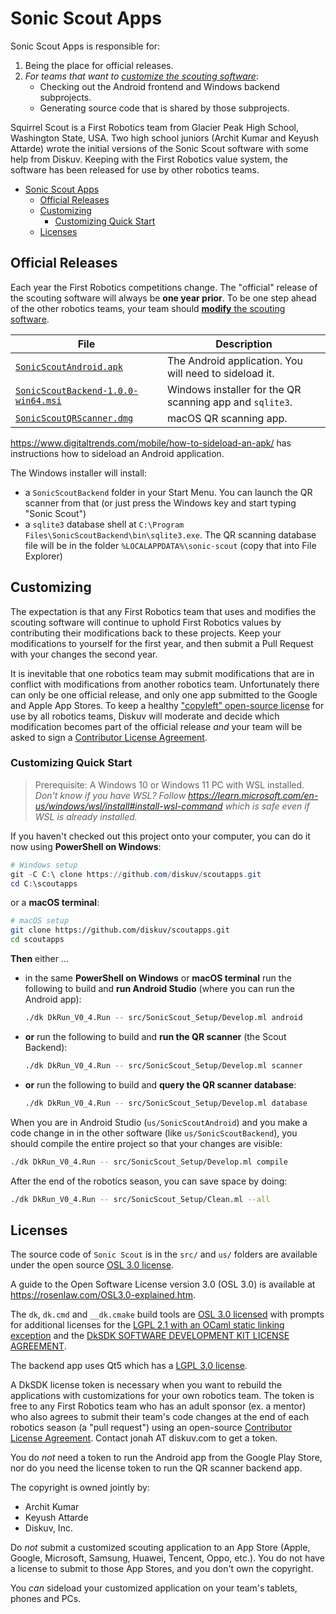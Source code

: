 # Sonic Scout Apps

Sonic Scout Apps is responsible for:

1. Being the place for official releases.
2. *For teams that want to [customize the scouting software](#customizing)*:
   - Checking out the Android frontend and Windows backend subprojects.
   - Generating source code that is shared by those subprojects.

Squirrel Scout is a First Robotics team from Glacier Peak High School, Washington State, USA. Two high school juniors (Archit Kumar and Keyush Attarde) wrote the initial versions of the Sonic Scout software with some help from Diskuv. Keeping with the First Robotics value system, the software has been released for use by other robotics teams.

- [Sonic Scout Apps](#sonic-scout-apps)
  - [Official Releases](#official-releases)
  - [Customizing](#customizing)
    - [Customizing Quick Start](#customizing-quick-start)
  - [Licenses](#licenses)

## Official Releases

Each year the First Robotics competitions change. The "official" release of the scouting software will always be **one year prior**. To be one step ahead of the other robotics teams, your team should [**modify** the scouting software](#customizing).

| File                                                                                                                                      | Description                                              |
| ----------------------------------------------------------------------------------------------------------------------------------------- | -------------------------------------------------------- |
| [`SonicScoutAndroid.apk`](https://github.com/diskuv/scoutapps/releases/download/2024.07.29/SonicScoutAndroid.apk)                         | The Android application. You will need to sideload it.   |
| [`SonicScoutBackend-1.0.0-win64.msi`](https://github.com/diskuv/scoutapps/releases/download/2024.07.29/SonicScoutBackend-1.0.0-win64.msi) | Windows installer for the QR scanning app and `sqlite3`. |
| [`SonicScoutQRScanner.dmg`](https://github.com/diskuv/scoutapps/releases/download/2024.07.29/SonicScoutQRScanner.dmg)                     | macOS QR scanning app.                                   |

<https://www.digitaltrends.com/mobile/how-to-sideload-an-apk/> has instructions how to sideload an Android application.

The Windows installer will install:

- a `SonicScoutBackend` folder in your Start Menu. You can launch the QR scanner from that (or just press the Windows key and start typing "Sonic Scout")
- a `sqlite3` database shell at `C:\Program Files\SonicScoutBackend\bin\sqlite3.exe`. The QR scanning database file will be in the folder `%LOCALAPPDATA%\sonic-scout` (copy that into File Explorer)

## Customizing

The expectation is that any First Robotics team that uses and modifies the scouting software will continue to uphold First Robotics values by contributing their modifications back to these projects. Keep your modifications to yourself for the first year, and then submit a Pull Request with your changes the second year.

It is inevitable that one robotics team may submit modifications that are in conflict with modifications from another robotics team. Unfortunately there can only be one official release, and only one app submitted to the Google and Apple App Stores. To keep a healthy ["copyleft" open-source license](#licenses) for use by all robotics teams, Diskuv will moderate and decide which modification becomes part of the official release *and* your team will be asked to sign a [Contributor License Agreement](https://www.apache.org/licenses/contributor-agreements.html).

### Customizing Quick Start

> Prerequisite: A Windows 10 or Windows 11 PC with WSL installed. *Don't know if you have WSL? Follow <https://learn.microsoft.com/en-us/windows/wsl/install#install-wsl-command> which is safe even if WSL is already installed.*

If you haven't checked out this project onto your computer, you can do it now using **PowerShell on Windows**:

```powershell
# Windows setup
git -C C:\ clone https://github.com/diskuv/scoutapps.git
cd C:\scoutapps
```

or a **macOS terminal**:

```sh
# macOS setup
git clone https://github.com/diskuv/scoutapps.git
cd scoutapps
```

**Then** either ...

- in the same **PowerShell on Windows** or **macOS terminal** run the following to build and **run Android Studio** (where you can run the Android app):

  ```sh
  ./dk DkRun_V0_4.Run -- src/SonicScout_Setup/Develop.ml android
  ```

- **or** run the following to build and **run the QR scanner** (the Scout Backend):

  ```sh
  ./dk DkRun_V0_4.Run -- src/SonicScout_Setup/Develop.ml scanner
  ```

- **or** run the following to build and **query the QR scanner database**:

  ```sh
  ./dk DkRun_V0_4.Run -- src/SonicScout_Setup/Develop.ml database
  ```

When you are in Android Studio (`us/SonicScoutAndroid`) and you make a code change in
in the other software (like `us/SonicScoutBackend`), you should compile the entire project
so that your changes are visible:

```sh
./dk DkRun_V0_4.Run -- src/SonicScout_Setup/Develop.ml compile
```

After the end of the robotics season, you can save space by doing:

```sh
./dk DkRun_V0_4.Run -- src/SonicScout_Setup/Clean.ml --all
```

## Licenses

The source code of `Sonic Scout` is in the `src/` and `us/` folders are available
under the open source [OSL 3.0 license](./LICENSE-OSL3).

A guide to the Open Software License version 3.0 (OSL 3.0) is available at
<https://rosenlaw.com/OSL3.0-explained.htm>.

The `dk`, `dk.cmd` and `__dk.cmake` build tools are [OSL 3.0 licensed](./LICENSE-OSL3)
with prompts for additional licenses for the [LGPL 2.1 with an OCaml static linking exception](./LICENSE-LGPL21-ocaml) and the [DkSDK SOFTWARE DEVELOPMENT KIT LICENSE AGREEMENT](./LICENSE-DKSDK).

The backend app uses Qt5 which has a [LGPL 3.0 license](https://doc.qt.io/qt-5/licensing.html).

A DkSDK license token is necessary when you want to rebuild the applications with
customizations for your own robotics team. The token is free to any First Robotics team
who has an adult sponsor (ex. a mentor) who also agrees to submit their team's code changes at the end of each robotics season (a "pull request") using an open-source
[Contributor License Agreement](https://yahoo.github.io/oss-guide/docs/resources/what-is-cla.html).
Contact jonah AT diskuv.com to get a token.

You do *not* need a token to run the Android app from the Google Play Store, nor do you
need the license token to run the QR scanner backend app.

The copyright is owned jointly by:

- Archit Kumar
- Keyush Attarde
- Diskuv, Inc.

Do *not* submit a customized scouting application to an App Store (Apple, Google, Microsoft, Samsung, Huawei, Tencent, Oppo, etc.). You do not have a license to submit to those App Stores, and you don't own the copyright.

You *can* sideload your customized application on your team's tablets, phones and PCs.
